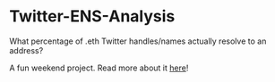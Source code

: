 # Twitter-ENS-Analysis
What percentage of .eth Twitter handles/names actually resolve to an address?

A fun weekend project. Read more about it [here](https://williamhyzhang.github.io/posts/twitter-ens-analysis)!